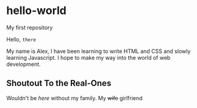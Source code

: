 # hello-world 
My first repository

Hello, `there`

My name is Alex, I have been learning to write HTML and CSS and slowly learning Javascript. I hope to make my way into the world of web development.

## Shoutout To the Real-Ones
Wouldn't be _here_ without my family.
My ~~wife~~ girlfriend 
